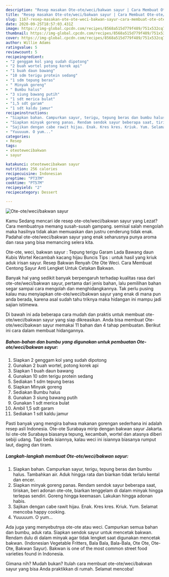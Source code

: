 ```yaml
---
description: "Resep masakan Ote-ote/weci/bakwan sayur | Cara Membuat Ote-ote/weci/bakwan sayur Yang Bikin Ngiler"
title: "Resep masakan Ote-ote/weci/bakwan sayur | Cara Membuat Ote-ote/weci/bakwan sayur Yang Bikin Ngiler"
slug: 1167-resep-masakan-ote-ote-weci-bakwan-sayur-cara-membuat-ote-ote-weci-bakwan-sayur-yang-bikin-ngiler
date: 2020-09-25T18:57:03.431Z
image: https://img-global.cpcdn.com/recipes/8568a515d779f489/751x532cq70/ote-otewecibakwan-sayur-foto-resep-utama.jpg
thumbnail: https://img-global.cpcdn.com/recipes/8568a515d779f489/751x532cq70/ote-otewecibakwan-sayur-foto-resep-utama.jpg
cover: https://img-global.cpcdn.com/recipes/8568a515d779f489/751x532cq70/ote-otewecibakwan-sayur-foto-resep-utama.jpg
author: Willie Adams
ratingvalue: 5
reviewcount: 5
recipeingredient:
- "2 genggam kol yang sudah dipotong"
- "2 buah wortel potong korek api"
- "1 buah daun bawang"
- "10 sdm terigu protein sedang"
- "1 sdm tepung beras"
- " Minyak goreng"
- " Bumbu halus"
- "3 siung bawang putih"
- "1 sdt merica bulat"
- "1,5 sdt garam"
- "1 sdt kaldu jamur"
recipeinstructions:
- "Siapkan bahan. Campurkan sayur, terigu, tepung beras dan bumbu halus. Tambahkan air. Aduk hingga rata dan biarkan tidak terlalu kental dan encer."
- "Siapkan minyak goreng panas. Rendam sendok sayur beberapa saat, tiriskan, beri adonan ote-ote, biarkan tenggelam di dalam minyak hingga terlepas sendiri. Goreng hingga keemasan. Lakukan hingga adonan habis."
- "Sajikan dengan cabe rawit hijau. Enak. Kres kres. Kriuk. Yum. Selamat mencoba happy cooking."
- "Yuuuuum. O yum..."
categories:
- Resep
tags:
- oteotewecibakwan
- sayur

katakunci: oteotewecibakwan sayur 
nutrition: 256 calories
recipecuisine: Indonesian
preptime: "PT37M"
cooktime: "PT57M"
recipeyield: "2"
recipecategory: Dessert

---
```



![Ote-ote/weci/bakwan sayur](https://img-global.cpcdn.com/recipes/8568a515d779f489/751x532cq70/ote-otewecibakwan-sayur-foto-resep-utama.jpg)

Kamu Sedang mencari ide resep ote-ote/weci/bakwan sayur yang Lezat? Cara membuatnya memang susah-susah gampang. semisal salah mengolah maka hasilnya tidak akan memuaskan dan justru cenderung tidak enak. Padahal ote-ote/weci/bakwan sayur yang enak seharusnya punya aroma dan rasa yang bisa memancing selera kita.

Ote-ote, weci, bakwan sayur : Tepung terigu Garam Lada Bawang daun Kubis Wortel Kecambah kacang hijau Buncis Tips : untuk hasil yang kriuk aduk irisan sayur. Resep Bakwan Renyah Ote Ote Weci. Cara Membuat Centong Sayur Anti Lengket Untuk Cetakan Bakwan.

Banyak hal yang sedikit banyak berpengaruh terhadap kualitas rasa dari ote-ote/weci/bakwan sayur, pertama dari jenis bahan, lalu pemilihan bahan segar sampai cara mengolah dan menghidangkannya. Tak perlu pusing kalau mau menyiapkan ote-ote/weci/bakwan sayur yang enak di mana pun anda berada, karena asal sudah tahu triknya maka hidangan ini mampu jadi sajian istimewa.


Di bawah ini ada beberapa cara mudah dan praktis untuk membuat ote-ote/weci/bakwan sayur yang siap dikreasikan. Anda bisa membuat Ote-ote/weci/bakwan sayur memakai 11 bahan dan 4 tahap pembuatan. Berikut ini cara dalam membuat hidangannya.

<!--inarticleads1-->

##### Bahan-bahan dan bumbu yang digunakan untuk pembuatan Ote-ote/weci/bakwan sayur:

1. Siapkan 2 genggam kol yang sudah dipotong
1. Gunakan 2 buah wortel, potong korek api
1. Siapkan 1 buah daun bawang
1. Gunakan 10 sdm terigu protein sedang
1. Sediakan 1 sdm tepung beras
1. Siapkan  Minyak goreng
1. Sediakan  Bumbu halus
1. Gunakan 3 siung bawang putih
1. Gunakan 1 sdt merica bulat
1. Ambil 1,5 sdt garam
1. Sediakan 1 sdt kaldu jamur


Pasti banyak yang mengira bahwa makanan gorengan sederhana ini adalah resep asli Indonesia. Ote-ote Surabaya mirip dengan bakwan sayur Jakarta. Isi ote-ote Surabaya biasanya tepung, kecambah, wortel dan atasnya diberi sebiji udang. Tapi beda isiannya, kalau weci ini isiannya biasanya rumput laut, daging dan tiram. 

<!--inarticleads2-->

##### Langkah-langkah membuat Ote-ote/weci/bakwan sayur:

1. Siapkan bahan. Campurkan sayur, terigu, tepung beras dan bumbu halus. Tambahkan air. Aduk hingga rata dan biarkan tidak terlalu kental dan encer.
1. Siapkan minyak goreng panas. Rendam sendok sayur beberapa saat, tiriskan, beri adonan ote-ote, biarkan tenggelam di dalam minyak hingga terlepas sendiri. Goreng hingga keemasan. Lakukan hingga adonan habis.
1. Sajikan dengan cabe rawit hijau. Enak. Kres kres. Kriuk. Yum. Selamat mencoba happy cooking.
1. Yuuuuum. O yum...


Ada juga yang menyebutnya ote-ote atau weci. Campurkan semua bahan dan bumbu, aduk rata. Siapkan sendok sayur untuk mencetak bakwan. Rendam dulu di dalam minyak agar tidak lengket saat digunakan mencetak bakwan. (Indonesian Vegetable Fritters, Bala Bala, Bala-Bala, Ote Ote, Ote-Ote, Bakwan Sayur). Bakwan is one of the most common street food varieties found in Indonesia. 

Gimana nih? Mudah bukan? Itulah cara membuat ote-ote/weci/bakwan sayur yang bisa Anda praktikkan di rumah. Selamat mencoba!
